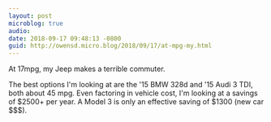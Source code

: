 ```yaml
---
layout: post
microblog: true
audio: 
date: 2018-09-17 09:48:13 -0800
guid: http://owensd.micro.blog/2018/09/17/at-mpg-my.html
---
```

At 17mpg, my Jeep makes a terrible commuter. 

The best options I'm looking at are the '15 BMW 328d and '15 Audi 3 TDI, both about 45 mpg. Even factoring in vehicle cost, I'm looking at a savings of $2500+ per year. A Model 3 is only an effective saving of $1300 (new car $$$).
